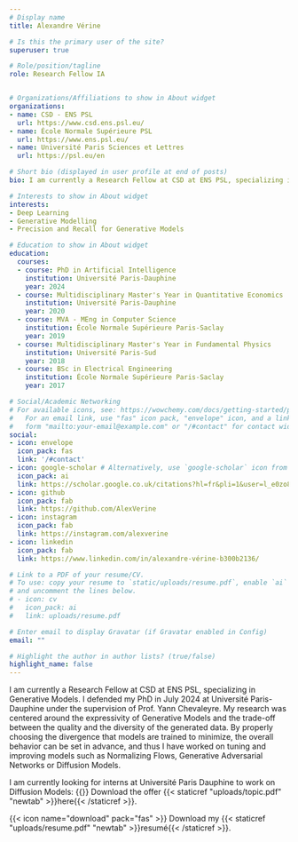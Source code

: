 ```yaml
---
# Display name
title: Alexandre Vérine

# Is this the primary user of the site?
superuser: true

# Role/position/tagline
role: Research Fellow IA 


# Organizations/Affiliations to show in About widget
organizations:
- name: CSD - ENS PSL
  url: https://www.csd.ens.psl.eu/
- name: École Normale Supérieure PSL
  url: https://www.ens.psl.eu/
- name: Université Paris Sciences et Lettres
  url: https://psl.eu/en

# Short bio (displayed in user profile at end of posts)
bio: I am currently a Research Fellow at CSD at ENS PSL, specializing in Generative Models.

# Interests to show in About widget
interests:
- Deep Learning
- Generative Modelling
- Precision and Recall for Generative Models

# Education to show in About widget
education:
  courses:
  - course: PhD in Artificial Intelligence
    institution: Université Paris-Dauphine
    year: 2024
  - course: Multidisciplinary Master's Year in Quantitative Economics 
    institution: Université Paris-Dauphine
    year: 2020
  - course: MVA - MEng in Computer Science 
    institution: École Normale Supérieure Paris-Saclay
    year: 2019
  - course: Multidisciplinary Master's Year in Fundamental Physics 
    institution: Université Paris-Sud
    year: 2018
  - course: BSc in Electrical Engineering
    institution: École Normale Supérieure Paris-Saclay
    year: 2017

# Social/Academic Networking
# For available icons, see: https://wowchemy.com/docs/getting-started/page-builder/#icons
#   For an email link, use "fas" icon pack, "envelope" icon, and a link in the
#   form "mailto:your-email@example.com" or "/#contact" for contact widget.
social:
- icon: envelope
  icon_pack: fas
  link: '/#contact'
- icon: google-scholar # Alternatively, use `google-scholar` icon from `ai` icon pack
  icon_pack: ai
  link: https://scholar.google.co.uk/citations?hl=fr&pli=1&user=l_e0zo8AAAAJ
- icon: github
  icon_pack: fab
  link: https://github.com/AlexVerine
- icon: instagram
  icon_pack: fab
  link: https://instagram.com/alexverine
- icon: linkedin
  icon_pack: fab
  link: https://www.linkedin.com/in/alexandre-vérine-b300b2136/

# Link to a PDF of your resume/CV.
# To use: copy your resume to `static/uploads/resume.pdf`, enable `ai` icons in `params.toml`, 
# and uncomment the lines below.
# - icon: cv
#   icon_pack: ai
#   link: uploads/resume.pdf

# Enter email to display Gravatar (if Gravatar enabled in Config)
email: ""

# Highlight the author in author lists? (true/false)
highlight_name: false
---
```

I am currently a Research Fellow at CSD at ENS PSL, specializing in Generative Models. I defended my PhD in July 2024 at Université Paris-Dauphine under the supervision of Prof. Yann Chevaleyre. My research was centered around the expressivity of Generative Models and the trade-off between the quality and the diversity of the generated data. By properly choosing the divergence that models are trained to minimize, the overall behavior can be set in advance, and thus I have worked on tuning and improving models such as Normalizing Flows, Generative Adversarial Networks or Diffusion Models.

I am currently looking for interns at Université Paris Dauphine to work on Diffusion Models: {{<icon name="download" pack="fas">}} Download the offer {{< staticref "uploads/topic.pdf" "newtab" >}}here{{< /staticref >}}.

{{< icon name="download" pack="fas" >}} Download my {{< staticref "uploads/resume.pdf" "newtab" >}}resumé{{< /staticref >}}.

